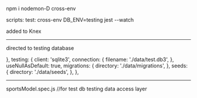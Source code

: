 npm i nodemon-D
cross-env


scripts:
test: cross-env DB_ENV=testing jest --watch

added to Knex

--------------------------------------------------------------
directed to testing database

},
    testing: {
      client: 'sqlite3',
      connection: {
        filename: './data/test.db3',
      },
      useNullAsDefault: true,
      migrations: {
        directory: './data/migrations',
      },
      seeds: {
        directory: './data/seeds',
      },
    },

------------------------------------------------------
sportsModel.spec.js
//for test db
testing data access layer